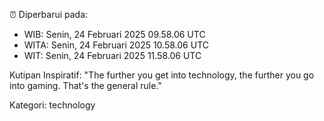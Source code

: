 ⏰ Diperbarui pada:
- WIB: Senin, 24 Februari 2025 09.58.06 UTC
- WITA: Senin, 24 Februari 2025 10.58.06 UTC
- WIT: Senin, 24 Februari 2025 11.58.06 UTC

Kutipan Inspiratif:
"The further you get into technology, the further you go into gaming. That's the general rule."


Kategori: technology

